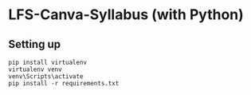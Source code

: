# LFS-Canva-Syllabus (with Python)

## Setting up
```
pip install virtualenv
virtualenv venv
venv\Scripts\activate
pip install -r requirements.txt
```

